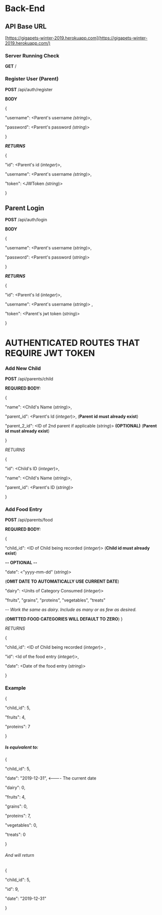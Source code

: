 # Back-End

## API Base URL

[https://gigapets-winter-2019.herokuapp.com](https://gigapets-winter-2019.herokuapp.com/)

### Server Running Check

**GET** /



### Register User (Parent)

**POST**  /api/auth/register



**BODY**

{ 

"username": <Parent's username *(string*)>,

"password": <Parent's password *(string*)>

}

***RETURNS***

{

 "id": <Parent's id (*integer*)>,

 "username": <Parent's username *(string*)>,
 
 "token": <JWToken *(string*)>

 }



## Parent Login

**POST** /api/auth/login



**BODY**

{

 "username": <Parent's username (*string*)>,

 "password": <Parent's password (*string*)> 

}

***RETURNS***

{

 "id": <Parent's Id (*integer*)>,

 "username": <Parent's username (*string*)> ,

 "token": <Parent's jwt token (*string*)> 

}

# AUTHENTICATED ROUTES THAT REQUIRE JWT TOKEN

### Add New Child



**POST** /api/parents/child



**REQUIRED BODY:**

{ 

 "name": <Child's Name (*string*)>,

 "parent_id": <Parent's Id (*integer*)>, (**Parent id must already exist**)

 "parent_2_id": <ID of 2nd parent if applicable (*string*)> **(OPTIONAL)** (**Parent id must already exist**)

 }

*RETURNS*

{

 "id": <Child's ID (*integer*)>,

 "name": <Child's Name (*string*)>,

 "parent_id": <Parent's ID (*string*)>

}

### Add Food Entry

**POST**  /api/parents/food



**REQUIRED BODY:**

{

 "child_id": <ID of Child being recorded (*integer*)> (**Child id must already exist**)

**-- OPTIONAL --**

 "date": <"yyyy-mm-dd" (*string*)>  

(**OMIT DATE TO AUTOMATICALLY USE CURRENT DATE**) 

"dairy": <Units of Category Consumed (*integer*)>

"fruits", "grains", "proteins", "vegetables", "treats" 

-- *Work the same as dairy. Include as many or as few as desired.* 

(**OMITTED FOOD CATEGORIES WILL DEFAULT TO ZERO**) }

*RETURNS*

{

 "child_id": <ID of Child being recorded (*integer*)> , 

"id": <Id of the food entry (*integer*)>,

 "date": <Date of the food entry (*string*)>

}

### Example

{ 

"child_id": 5, 

"fruits": 4, 

"proteins": 7 

}

##### Is equivalent to:

  { 

"child_id": 5,

 "date": "2019-12-31", <---- The current date

 "dairy": 0, 

"fruits": 4, 

"grains": 0,

 "proteins": 7, 

"vegetables": 0, 

"treats": 0 

}

###### *And will return*

{

 "child_id": 5,

 "id": 9,

 "date": "2019-12-31" 

}
